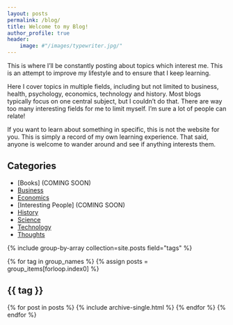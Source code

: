 ```yaml
---
layout: posts
permalink: /blog/
title: Welcome to my Blog!
author_profile: true
header:
    image: #"/images/typewriter.jpg/"
---
```

This is where I’ll be constantly posting about topics which interest me. This is an attempt to improve my lifestyle and to ensure that I keep learning.

Here I cover topics in multiple fields, including but not limited to business, health, psychology, economics, technology and history. Most blogs typically focus on one central subject, but I couldn’t do that. There are way too many interesting fields for me to limit myself. I’m sure a lot of people can relate!

If you want to learn about something in specific, this is not the website for you. This is simply a record of my own learning experience. That said, anyone is welcome to wander around and see if anything interests them.


## Categories
- [Books] (COMING SOON)
- [Business](#business)
- [Economics](#economics)
- [Interesting People] (COMING SOON)
- [History](#history)
- [Science](#science)
- [Technology](#technology)
- [Thoughts](#thoughts)



<!--- {% include category-list.html %} --->

{% include group-by-array collection=site.posts field="tags" %}

{% for tag in group_names %}
  {% assign posts = group_items[forloop.index0] %}
  <h2 id="{{ tag | slugify }}" class="archive__subtitle">{{ tag }}</h2>
  {% for post in posts %}
    {% include archive-single.html %}
  {% endfor %}
{% endfor %}
